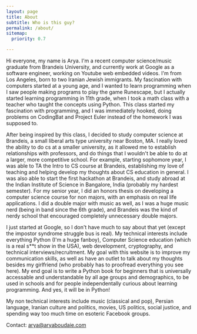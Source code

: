 ```yaml
---
layout: page
title: About
subtitle: Who is this guy?
permalink: /about/
sitemap:
  priority: 0.7

---
```


Hi everyone, my name is Arya. I'm a recent computer science/music graduate from Brandeis University, and currently work at Google as a software engineer, working on Youtube web embedded videos. I'm from Los Angeles, born to two Iranian Jewish immigrants. My fascination with computers started at a young age, and I wanted to learn programming when I saw people making programs to play the game Runescape, but I actually started learning programming in 11th grade, when I took a math class with a teacher who taught the concepts using Python. This class started my fascination with programming, and I was immediately hooked, doing problems on CodingBat and Project Euler instead of the homework I was supposed to. 

After being inspired by this class, I decided to study computer science at Brandeis, a small liberal arts type university near Boston, MA. I really loved the ability to do cs at a smaller university, as it allowed me to establish relationships with professors, and do things that I wouldn't be able to do at a larger, more competitive school. For example, starting sophomore year, I was able to TA the Intro to CS course at Brandeis, establishing my love of teaching and helping develop my thoughts about CS education in general. I was also able to start the first hackathon at Brandeis, and study abroad at the Indian Institute of Science in Bangalore, India (probably my hardest semester). For my senior year, I did an honors thesis on developing a computer science course for non majors, with an emphasis on real life applications. I did a double major with music as well, as I was a huge music nerd (being in band since the 6th grade), and Brandeis was the kind of nerdy school that encouraged completely unnecessary double majors. 

I just started at Google, so I don't have much to say about that yet (except the impostor syndrome struggle bus is real). My technical interests include everything Python (I'm a huge fanboy), Computer Science education (which is a real s\**t show in the USA), web development, cryptography, and technical interviews/recruitment. My goal with this website is to improve my communication skills, as well as have an outlet to talk about my thoughts besides my girlfriend (who probably has to proofread everything you see here). My end goal is to write a Python book for beginners that is universally accessable and understandable by all age groups and demographics, to be used in schools and for people independentally curious about learning programming. And yes, it will be in Python!

My non technical interests include music (classical and pop), Persian language, Iranian culture and politics, movies, US politics, social justice, and spending way too much time on esoteric Facebook groups. 

Contact: arya@aryaboudaie.com
